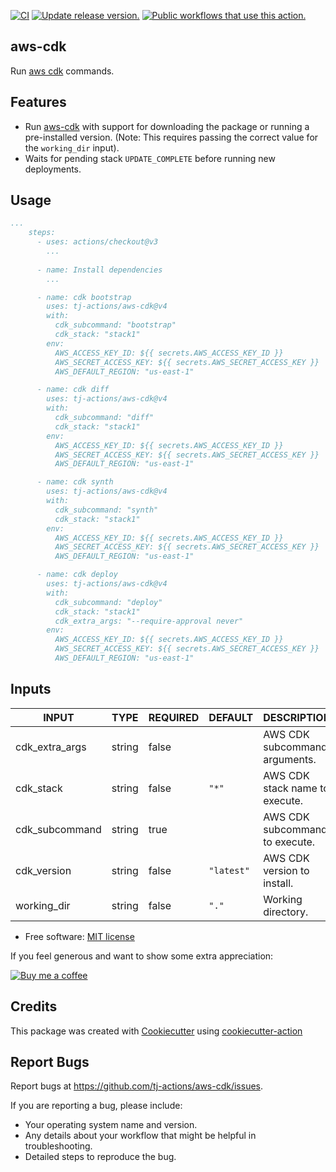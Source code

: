 [![CI](https://github.com/tj-actions/aws-cdk/workflows/CI/badge.svg)](https://github.com/tj-actions/aws-cdk/actions?query=workflow%3ACI)
[![Update release version.](https://github.com/tj-actions/aws-cdk/workflows/Update%20release%20version./badge.svg)](https://github.com/tj-actions/aws-cdk/actions?query=workflow%3A%22Update+release+version.%22)
[![Public workflows that use this action.](https://img.shields.io/endpoint?url=https%3A%2F%2Fused-by.vercel.app%2Fapi%2Fgithub-actions%2Fused-by%3Faction%3Dtj-actions%2Faws-cdk%26badge%3Dtrue)](https://github.com/search?o=desc\&q=tj-actions+aws-cdk+path%3A.github%2Fworkflows+language%3AYAML\&s=\&type=Code)

## aws-cdk

Run [aws cdk](https://docs.aws.amazon.com/cdk/v2/guide/getting_started.html) commands.

## Features

*   Run [aws-cdk](https://docs.aws.amazon.com/cdk/v2/guide/getting_started.html) with support for downloading the package or running a pre-installed version. (Note: This requires passing the correct value for the `working_dir` input).
*   Waits for pending stack `UPDATE_COMPLETE` before running new deployments.

## Usage

```yaml
...
    steps:
      - uses: actions/checkout@v3
        ...
     
      - name: Install dependencies
        ...

      - name: cdk bootstrap
        uses: tj-actions/aws-cdk@v4
        with:
          cdk_subcommand: "bootstrap"
          cdk_stack: "stack1"
        env:
          AWS_ACCESS_KEY_ID: ${{ secrets.AWS_ACCESS_KEY_ID }}
          AWS_SECRET_ACCESS_KEY: ${{ secrets.AWS_SECRET_ACCESS_KEY }}
          AWS_DEFAULT_REGION: "us-east-1"

      - name: cdk diff
        uses: tj-actions/aws-cdk@v4
        with:
          cdk_subcommand: "diff"
          cdk_stack: "stack1"
        env:
          AWS_ACCESS_KEY_ID: ${{ secrets.AWS_ACCESS_KEY_ID }}
          AWS_SECRET_ACCESS_KEY: ${{ secrets.AWS_SECRET_ACCESS_KEY }}
          AWS_DEFAULT_REGION: "us-east-1"

      - name: cdk synth
        uses: tj-actions/aws-cdk@v4
        with:
          cdk_subcommand: "synth"
          cdk_stack: "stack1"
        env:
          AWS_ACCESS_KEY_ID: ${{ secrets.AWS_ACCESS_KEY_ID }}
          AWS_SECRET_ACCESS_KEY: ${{ secrets.AWS_SECRET_ACCESS_KEY }}
          AWS_DEFAULT_REGION: "us-east-1"

      - name: cdk deploy
        uses: tj-actions/aws-cdk@v4
        with:
          cdk_subcommand: "deploy"
          cdk_stack: "stack1"
          cdk_extra_args: "--require-approval never"
        env:
          AWS_ACCESS_KEY_ID: ${{ secrets.AWS_ACCESS_KEY_ID }}
          AWS_SECRET_ACCESS_KEY: ${{ secrets.AWS_SECRET_ACCESS_KEY }}
          AWS_DEFAULT_REGION: "us-east-1"
```

## Inputs

<!-- AUTO-DOC-INPUT:START - Do not remove or modify this section -->

|     INPUT      |  TYPE  | REQUIRED |  DEFAULT   |            DESCRIPTION            |
|----------------|--------|----------|------------|-----------------------------------|
| cdk\_extra\_args | string |  false   |            |   AWS CDK subcommand arguments.   |
|   cdk\_stack    | string |  false   |   `"*"`    | AWS CDK stack name to<br>execute. |
| cdk\_subcommand | string |   true   |            |  AWS CDK subcommand to execute.   |
|  cdk\_version   | string |  false   | `"latest"` |    AWS CDK version to install.    |
|  working\_dir   | string |  false   |   `"."`    |        Working directory.         |

<!-- AUTO-DOC-INPUT:END -->

*   Free software: [MIT license](LICENSE)

If you feel generous and want to show some extra appreciation:

[![Buy me a coffee][buymeacoffee-shield]][buymeacoffee]

[buymeacoffee]: https://www.buymeacoffee.com/jackton1

[buymeacoffee-shield]: https://www.buymeacoffee.com/assets/img/custom_images/orange_img.png

## Credits

This package was created with [Cookiecutter](https://github.com/cookiecutter/cookiecutter) using [cookiecutter-action](https://github.com/tj-actions/cookiecutter-action)

## Report Bugs

Report bugs at https://github.com/tj-actions/aws-cdk/issues.

If you are reporting a bug, please include:

*   Your operating system name and version.
*   Any details about your workflow that might be helpful in troubleshooting.
*   Detailed steps to reproduce the bug.
